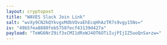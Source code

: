 ```yaml
---
layout: cryptopost
title: "WAVES Slack Join Link"
salt: "wvXy9CN2kQYkvgxMdbVOvaEhEcqHhAzTR7s9vgy15Ns="
iv: "49b5fea8880feb5758fecf43139d427a"
payload: "TeWG6NrZ9if3xCMI1dRxWJ4OT6OTiIujPIjIZ5uoQnSa+zw="
---
```

